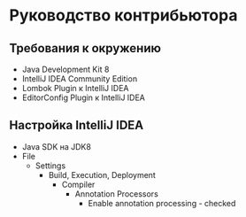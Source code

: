 # Руководство контрибьютора

## Требования к окружению

* Java Development Kit 8
* IntelliJ IDEA Community Edition
* Lombok Plugin к IntelliJ IDEA
* EditorConfig Plugin к IntelliJ IDEA

## Настройка IntelliJ IDEA

* Java SDK на JDK8
* File 
    * Settings 
        * Build, Execution, Deployment 
            * Compiler 
                * Annotation Processors 
                    * Enable annotation processing - checked


